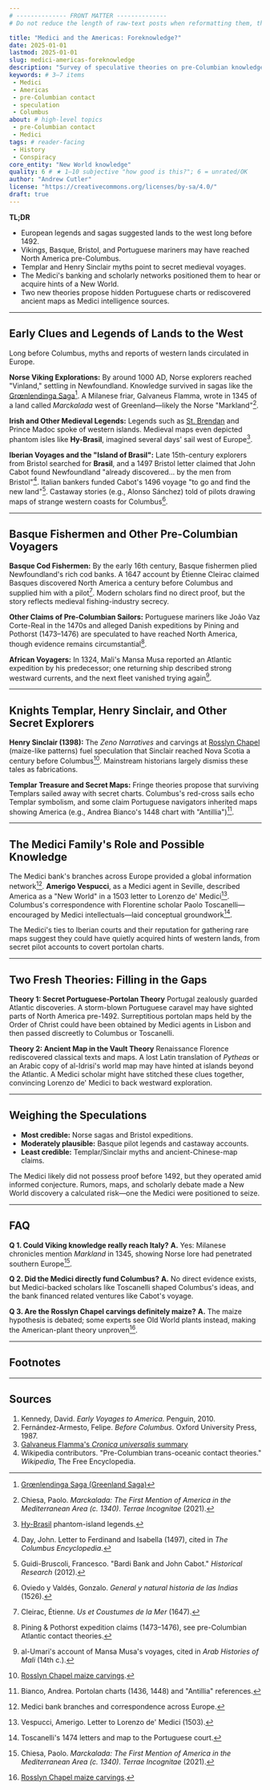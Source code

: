 ```yaml
---
# -------------- FRONT MATTER -------------- 
# Do not reduce the length of raw-text posts when reformatting them, though do break up long paragraphs and add bolding/emphasis where appropriate for a mobile-friendly reading experience.

title: "Medici and the Americas: Foreknowledge?"
date: 2025-01-01
lastmod: 2025-01-01
slug: medici-americas-foreknowledge
description: "Survey of speculative theories on pre-Columbian knowledge of the Americas and possible Medici foreknowledge."
keywords: # 3–7 items
 - Medici
 - Americas
 - pre-Columbian contact
 - speculation
 - Columbus
about: # high-level topics
 - pre-Columbian contact
 - Medici
tags: # reader-facing
 - History
 - Conspiracy
core_entity: "New World knowledge"
quality: 6 # ★ 1‒10 subjective "how good is this?"; 6 = unrated/OK
author: "Andrew Cutler"
license: "https://creativecommons.org/licenses/by-sa/4.0/"
draft: true
---
```


**TL;DR**  <!-- ≤ 100 words, 3-7 bullets -->

- European legends and sagas suggested lands to the west long before 1492.  
- Vikings, Basque, Bristol, and Portuguese mariners may have reached North America pre-Columbus.  
- Templar and Henry Sinclair myths point to secret medieval voyages.  
- The Medici's banking and scholarly networks positioned them to hear or acquire hints of a New World.  
- Two new theories propose hidden Portuguese charts or rediscovered ancient maps as Medici intelligence sources.  

---

## Early Clues and Legends of Lands to the West

Long before Columbus, myths and reports of western lands circulated in Europe.

**Norse Viking Explorations:** By around 1000 AD, Norse explorers reached "Vinland," settling in Newfoundland. Knowledge survived in sagas like the [Grœnlendinga Saga](https://en.wikipedia.org/wiki/Greenland_Saga)[^1]. A Milanese friar, Galvaneus Flamma, wrote in 1345 of a land called _Marckalada_ west of Greenland—likely the Norse "Markland"[^2].

**Irish and Other Medieval Legends:** Legends such as [St. Brendan](https://en.wikipedia.org/wiki/Saint_Brendan) and Prince Madoc spoke of western islands. Medieval maps even depicted phantom isles like **Hy-Brasil**, imagined several days' sail west of Europe[^3].

**Iberian Voyages and the "Island of Brasil":** Late 15th-century explorers from Bristol searched for **Brasil**, and a 1497 Bristol letter claimed that John Cabot found Newfoundland "already discovered... by the men from Bristol"[^4]. Italian bankers funded Cabot's 1496 voyage "to go and find the new land"[^5]. Castaway stories (e.g., Alonso Sánchez) told of pilots drawing maps of strange western coasts for Columbus[^6].

---

## Basque Fishermen and Other Pre-Columbian Voyagers

**Basque Cod Fishermen:** By the early 16th century, Basque fishermen plied Newfoundland's rich cod banks. A 1647 account by Étienne Cleirac claimed Basques discovered North America a century before Columbus and supplied him with a pilot[^7]. Modern scholars find no direct proof, but the story reflects medieval fishing-industry secrecy.

**Other Claims of Pre-Columbian Sailors:** Portuguese mariners like João Vaz Corte-Real in the 1470s and alleged Danish expeditions by Pining and Pothorst (1473–1476) are speculated to have reached North America, though evidence remains circumstantial[^8].

**African Voyagers:** In 1324, Mali's Mansa Musa reported an Atlantic expedition by his predecessor; one returning ship described strong westward currents, and the next fleet vanished trying again[^9].

---

## Knights Templar, Henry Sinclair, and Other Secret Explorers

**Henry Sinclair (1398):** The *Zeno Narratives* and carvings at [Rosslyn Chapel](https://en.wikipedia.org/wiki/Rosslyn_Chapel) (maize-like patterns) fuel speculation that Sinclair reached Nova Scotia a century before Columbus[^10]. Mainstream historians largely dismiss these tales as fabrications.

**Templar Treasure and Secret Maps:** Fringe theories propose that surviving Templars sailed away with secret charts. Columbus's red-cross sails echo Templar symbolism, and some claim Portuguese navigators inherited maps showing America (e.g., Andrea Bianco's 1448 chart with "Antillia")[^11].

---

## The Medici Family's Role and Possible Knowledge

The Medici bank's branches across Europe provided a global information network[^12]. **Amerigo Vespucci**, as a Medici agent in Seville, described America as a "New World" in a 1503 letter to Lorenzo de' Medici[^13]. Columbus's correspondence with Florentine scholar Paolo Toscanelli—encouraged by Medici intellectuals—laid conceptual groundwork[^14].

The Medici's ties to Iberian courts and their reputation for gathering rare maps suggest they could have quietly acquired hints of western lands, from secret pilot accounts to covert portolan charts.

---

## Two Fresh Theories: Filling in the Gaps

**Theory 1: Secret Portuguese-Portolan Theory** 
Portugal zealously guarded Atlantic discoveries. A storm-blown Portuguese caravel may have sighted parts of North America pre-1492. Surreptitious portolan maps held by the Order of Christ could have been obtained by Medici agents in Lisbon and then passed discreetly to Columbus or Toscanelli.

**Theory 2: Ancient Map in the Vault Theory** 
Renaissance Florence rediscovered classical texts and maps. A lost Latin translation of *Pytheas* or an Arabic copy of al-Idrisi's world map may have hinted at islands beyond the Atlantic. A Medici scholar might have stitched these clues together, convincing Lorenzo de' Medici to back westward exploration.

---

## Weighing the Speculations

- **Most credible:** Norse sagas and Bristol expeditions.  
- **Moderately plausible:** Basque pilot legends and castaway accounts.  
- **Least credible:** Templar/Sinclair myths and ancient-Chinese-map claims.  

The Medici likely did not possess proof before 1492, but they operated amid informed conjecture. Rumors, maps, and scholarly debate made a New World discovery a calculated risk—one the Medici were positioned to seize.

---

## FAQ <!-- retains FAQPage schema support. Produce 2–5 Q-A pairs. -->

**Q 1. Could Viking knowledge really reach Italy?** 
**A.** Yes: Milanese chronicles mention _Markland_ in 1345, showing Norse lore had penetrated southern Europe[^2].

**Q 2. Did the Medici directly fund Columbus?** 
**A.** No direct evidence exists, but Medici-backed scholars like Toscanelli shaped Columbus's ideas, and the bank financed related ventures like Cabot's voyage.

**Q 3. Are the Rosslyn Chapel carvings definitely maize?** 
**A.** The maize hypothesis is debated; some experts see Old World plants instead, making the American-plant theory unproven[^10].

---

## Footnotes

[^1]: [Grœnlendinga Saga (Greenland Saga)](https://en.wikipedia.org/wiki/Greenland_Saga)  
[^2]: Chiesa, Paolo. *Marckalada: The First Mention of America in the Mediterranean Area (c. 1340)*. _Terrae Incognitae_ (2021).  
[^3]: [Hy-Brasil](https://en.wikipedia.org/wiki/Hy-Brasil) phantom-island legends.  
[^4]: Day, John. Letter to Ferdinand and Isabella (1497), cited in _The Columbus Encyclopedia_.  
[^5]: Guidi-Bruscoli, Francesco. "Bardi Bank and John Cabot." _Historical Research_ (2012).  
[^6]: Oviedo y Valdés, Gonzalo. _General y natural historia de las Indias_ (1526).  
[^7]: Cleirac, Étienne. _Us et Coustumes de la Mer_ (1647).  
[^8]: Pining & Pothorst expedition claims (1473–1476), see pre-Columbian Atlantic contact theories.  
[^9]: al-Umari's account of Mansa Musa's voyages, cited in _Arab Histories of Mali_ (14th c.).  
[^10]: [Rosslyn Chapel maize carvings](https://en.wikipedia.org/wiki/Rosslyn_Chapel).  
[^11]: Bianco, Andrea. Portolan charts (1436, 1448) and "Antillia" references.  
[^12]: Medici bank branches and correspondence across Europe.  
[^13]: Vespucci, Amerigo. Letter to Lorenzo de' Medici (1503).  
[^14]: Toscanelli's 1474 letters and map to the Portuguese court.

---

## Sources

1. Kennedy, David. *Early Voyages to America.* Penguin, 2010. 
2. Fernández-Armesto, Felipe. *Before Columbus.* Oxford University Press, 1987. 
3. [Galvaneus Flamma's *Cronica universalis* summary](https://phys.org/news/2021-02-friars-chronicle-america-1340s.html) 
4. Wikipedia contributors. "Pre-Columbian trans-oceanic contact theories." _Wikipedia_, The Free Encyclopedia. 